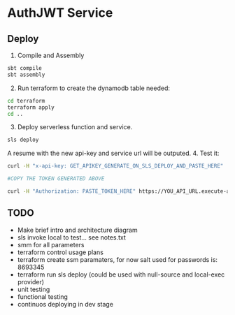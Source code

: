 # AuthJWT Service

## Deploy

1. Compile and Assembly
```bash
sbt compile
sbt assembly
```
2. Run terraform to create the dynamodb table needed:
```bash
cd terraform
terraform apply
cd ..
```
3. Deploy serverless function and service. 
```bash
sls deploy
```
A resume with the new api-key and service url will be outputed.
4. Test it:
```bash
curl -H "x-api-key: GET_APIKEY_GENERATE_ON_SLS_DEPLOY_AND_PASTE_HERE"  -X POST  https://YOU_API_URL.execute-api.us-east-1.amazonaws.com/dev/login -d  "{\"email\":\"testUser@fakeEmail.com\",\"password\":\"mypassword\"}"

#COPY THE TOKEN GENERATED ABOVE

curl -H "Authorization: PASTE_TOKEN_HERE" https://YOU_API_URL.execute-api.us-east-1.amazonaws.com/dev/helloWorld
```

## TODO

* Make brief intro and architecture diagram
* sls invoke local to test... see notes.txt
* smm for all parameters
* terraform control usage plans
* terraform create ssm paramaters, for now salt used for passwords is: 8693345
* terraform run sls deploy (could be used with null-source and local-exec provider)
* unit testing
* functional testing
* continuos deploying in dev stage